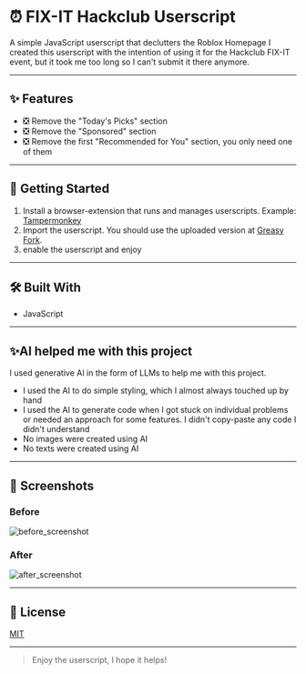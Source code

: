 # ⏰ FIX-IT Hackclub Userscript

A simple JavaScript userscript that declutters the Roblox Homepage
I created this userscript with the intention of using it for the Hackclub FIX-IT event,
but it took me too long so I can't submit it there anymore.

---

## ✨ Features

- ❎ Remove the "Today's Picks" section
- ❎ Remove the "Sponsored" section
- ❎ Remove the first "Recommended for You" section, you only need one of them

---

## 🚀 Getting Started

1) Install a browser-extension that runs and manages userscripts. Example: [Tampermonkey](https://www.tampermonkey.net/)
2) Import the userscript. You should use the uploaded version at [Greasy Fork](https://greasyfork.org/en/scripts/540261-fix-it-hackclub-userscript).
3) enable the userscript and enjoy

---

## 🛠️ Built With

- JavaScript

---

## ✨AI helped me with this project

I used generative AI in the form of LLMs to help me with this project.

- I used the AI to do simple styling, which I almost always touched up by hand
- I used the AI to generate code when I got stuck on individual problems or needed an approach for some features. I didn't copy-paste any code I didn't understand
- No images were created using AI
- No texts were created using AI

---

## 📸 Screenshots

### Before
![before_screenshot](./screenshots/before_screenshot.png)

### After
![after_screenshot](./screenshots/after_screenshot.png)

---

## 📄 License

[MIT](./LICENSE.md)

---

> Enjoy the userscript, I hope it helps!